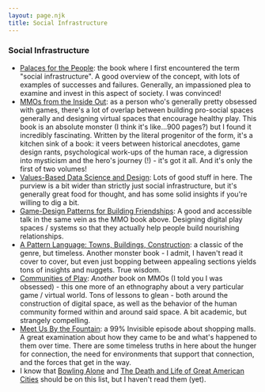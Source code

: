 ```yaml
---
layout: page.njk
title: Social Infrastructure
---
```


### Social Infrastructure

- [Palaces for the People](https://www.amazon.com/Palaces-People-Infrastructure-Inequality-Polarization-ebook/dp/B078GCD9H3/ref=sr_1_1?crid=1I13BIE3WCGGA&keywords=social+infrastructure&qid=1698346742&sprefix=social+infra%2Caps%2C105&sr=8-1): the book where I first encountered the term "social infrastructure". A good overview of the concept, with lots of examples of successes and failures. Generally, an impassioned plea to examine and invest in this aspect of society. I was convinced!
- [MMOs from the Inside Out](https://www.amazon.com/MMOs-Inside-Out-Massively-multiplayer-Role-playing/dp/1484217233/ref=sr_1_1?crid=2SECROPXSFZNE&keywords=mmos+from+the+inside+out&qid=1698346817&sprefix=mmos+from+t%2Caps%2C113&sr=8-1&ufe=app_do%3Aamzn1.fos.18ed3cb5-28d5-4975-8bc7-93deae8f9840): as a person who's generally pretty obsessed with games, there's a lot of overlap between building pro-social spaces generally and designing virtual spaces that encourage healthy play. This book is an absolute monster (I think it's like...900 pages?) but I found it incredibly fascinating. Written by the literal progenitor of the form, it's a kitchen sink of a book: it veers between historical anecdotes, game design rants, psychological work-ups of the human race, a digression into mysticism and the hero's journey (!) - it's got it all. And it's only the first of two volumes!
- [Values-Based Data Science and Design](https://vbsd.super.site/): Lots of good stuff in here. The purview is a bit wider than strictly just social infrastructure, but it's generally great food for thought, and has some solid insights if you're willing to dig a bit.
- [Game-Design Patterns for Building Friendships](https://www.youtube.com/watch?v=voz6S7ryWC0): A good and accessible talk in the same vein as the MMO book above. Designing digital play spaces / systems so that they actually help people build nourishing relationships.
- [A Pattern Language: Towns, Buildings, Construction](https://www.amazon.com/Pattern-Language-Buildings-Construction-Environmental-ebook/dp/B07J1T8P1W/ref=sr_1_1?crid=GUN6MTHPX3SC&keywords=a+pattern+language&qid=1698348994&sprefix=a+pattern+lan%2Caps%2C136&sr=8-1): a classic of the genre, but timeless. Another monster book - I admit, I haven't read it cover to cover, but even just bopping between appealing sections yields tons of insights and nuggets. True wisdom.
- [Communities of Play](https://www.amazon.com/Communities-Play-Emergent-Cultures-Multiplayer-ebook/dp/B08BSZRLDN/ref=sr_1_1?crid=FF7JKPC4LERI&keywords=communities+of+play&qid=1698349152&sprefix=communities+of+play%2Caps%2C109&sr=8-1): *Another* book on MMOs (I told you I was obsessed) - this one more of an ethnography about a very particular game / virtual world. Tons of lessons to glean - both around the construction of digital space, as well as the behavior of the human community formed within and around said space. A bit academic, but strangely compelling.
- [Meet Us By the Fountain](https://open.spotify.com/episode/1uec8AwPAdTMf1nwWUnygb?si=f52e38dfffe24fa9): a 99% Invisible episode about shopping malls. A great examination about how they came to be and what's happened to them over time. There are some timeless truths in here about the hunger for connection, the need for environments that support that connection, and the forces that get in the way.
- I know that [Bowling Alone](https://www.amazon.com/Bowling-Alone-Robert-D-Putnam-ebook/dp/B003DYGOO6/ref=sr_1_1?crid=34TIWHANCPUDP&keywords=bowling+alone&qid=1698518929&sprefix=bowling+alone%2Caps%2C117&sr=8-1) and [The Death and Life of Great American Cities](https://www.amazon.com/Death-Life-Great-American-Cities-ebook/dp/B01HWKSBDI/ref=sr_1_1?crid=2XU77GA2W7IX4&keywords=death+and+life+of+great+american+cities&qid=1698518944&sprefix=death+and+life%2Caps%2C124&sr=8-1) should be on this list, but I haven't read them (yet).